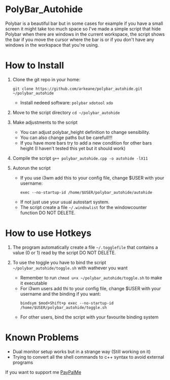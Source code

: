 # PolyBar_Autohide
Polybar is a beautiful bar but in some cases for example if you have a small screen it might take too much space so I've made a simple script that hide Polybar when there are windows in the current workspace, the script shows the bar if you move the cursor where the bar is or if you don't have any windows in the workspace that you're using.

# How to Install
1. Clone the git repo in your home: 
     ```
     git clone https://github.com/arkeane/polybar_autohide.git ~/polybar_autohide
     ```
     - Install nedeed software: `polybar` `xdotool` `xdo`

2. Move to the script directory `cd ~/polybar_autohide`

3. Make adjustments to the script
     - You can adjust polybar_height definition to change sensibility.
     - You can also change paths but be carefull!!!
     - If you have more bars try to add a new condition for other bars height (I haven't tested this yet but it should work)
  
4. Compile the script `g++ polybar_autohide.cpp -o autohide -lX11`

5. Autorun the script
     - If you use i3wm add this to your config file, change $USER with your username:
          ```
          exec --no-startup-id /home/$USER/polybar_autohide/autohide
          ```
     - If not just use your usual autostart system.
     - The script create a file `~/.windowlist` for the windowcounter function DO NOT DELETE.

# How to use Hotkeys
1. The program automatically create a file `~/.togglefile` that contains a value (0 or 1) read by the script DO NOT DELETE.

2. To use the toggle you have to bind the script `~/polybar_autohide/toggle.sh` with wathever you want
     - Remember to run `chmod u+x ~/polybar_autohide/toggle.sh` to make it executable
     - For i3wm users add thi to your config file, change $USER with your username and the binding if you want:
          ```
          bindsym $mod+Shift+p exec --no-startup-id /home/$USER/polybar_autohide/toggle.sh
          ```
     - For other users, bind the script with your favourite binding system 

# Known Problems
- Dual monitor setup works but in a strange way (Still working on it)
- Trying to convert all the shell commands to c++ syntax to avoid external programs

If you want to support me [PayPalMe](paypal.me/LudovicoPestarino)
